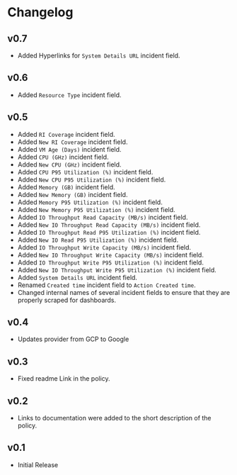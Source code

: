 # Changelog

## v0.7

- Added Hyperlinks for `System Details URL` incident field.

## v0.6

- Added `Resource Type` incident field.

## v0.5

- Added `RI Coverage` incident field.
- Added `New RI Coverage` incident field.
- Added `VM Age (Days)` incident field.
- Added `CPU (GHz)` incident field.
- Added `New CPU (GHz)` incident field.
- Added `CPU P95 Utilization (%)` incident field.
- Added `New CPU P95 Utilization (%)` incident field.
- Added `Memory (GB)` incident field.
- Added `New Memory (GB)` incident field.
- Added `Memory P95 Utilization (%)` incident field.
- Added `New Memory P95 Utilization (%)` incident field.
- Added `IO Throughput Read Capacity (MB/s)` incident field.
- Added `New IO Throughput Read Capacity (MB/s)` incident field.
- Added `IO Throughput Read P95 Utilization (%)` incident field.
- Added `New IO Read P95 Utilization (%)` incident field.
- Added `IO Throughput Write Capacity (MB/s)` incident field.
- Added `New IO Throughput Write Capacity (MB/s)` incident field.
- Added `IO Throughput Write P95 Utilization (%)` incident field.
- Added `New IO Throughput Write P95 Utilization (%)` incident field.
- Added `System Details URL` incident field.
- Renamed `Created time` incident field to `Action Created time`.
- Changed internal names of several incident fields to ensure that they are properly scraped for dashboards.

## v0.4

- Updates provider from GCP to Google

## v0.3

- Fixed readme Link in the policy.

## v0.2

- Links to documentation were added to the short description of the policy.

## v0.1

- Initial Release
